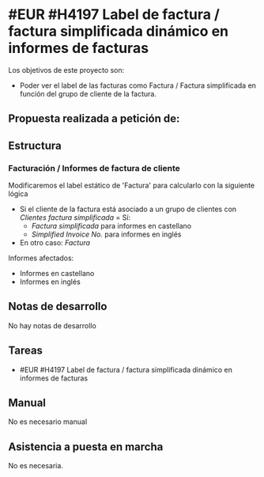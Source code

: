 # #EUR #H4197 Label de factura / factura simplificada dinámico en informes de facturas

Los objetivos de este proyecto son:
+ Poder ver el label de las facturas como Factura / Factura simplificada en función del grupo de cliente de la factura.

## Propuesta realizada a petición de:


## Estructura

### Facturación / Informes de factura de cliente
Modificaremos el label estático de 'Factura' para calcularlo con la siguiente lógica
+ Si el cliente de la factura está asociado a un grupo de clientes con _Clientes factura simplificada_ = Sí:
    + _Factura simplificada_ para informes en castellano
    + _Simplified Invoice No._ para informes en inglés
+ En otro caso: _Factura_

Informes afectados:
+ Informes en castellano
+ Informes en inglés


## Notas de desarrollo
No hay notas de desarrollo

## Tareas
* #EUR #H4197 Label de factura / factura simplificada dinámico en informes de facturas

## Manual
No es necesario manual

## Asistencia a puesta en marcha
No es necesaria.
